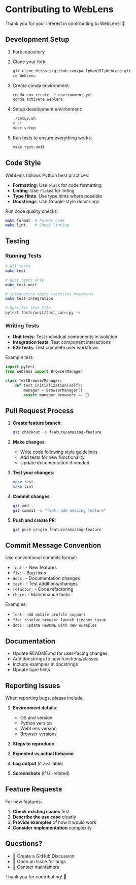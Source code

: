 # Contributing to WebLens

Thank you for your interest in contributing to WebLens! 🎉

## Development Setup

1. Fork repository
2. Clone your fork:
   ```bash
   git clone https://github.com/paulpham157/WebLens.git
   cd WebLens
   ```

3. Create conda environment:
   ```bash
   conda env create -f environment.yml
   conda activate weblens
   ```

4. Setup development environment:
   ```bash
   ./setup.sh
   # or
   make setup
   ```

5. Run tests to ensure everything works:
   ```bash
   make test-unit
   ```

## Code Style

WebLens follows Python best practices:

- **Formatting**: Use `black` for code formatting
- **Linting**: Use `flake8` for linting
- **Type Hints**: Use type hints where possible
- **Docstrings**: Use Google-style docstrings

Run code quality checks:
```bash
make format  # Format code
make lint    # Check linting
```

## Testing

### Running Tests

```bash
# All tests
make test

# Unit tests only
make test-unit

# Integration tests (requires browsers)
make test-integration

# Specific test file
pytest tests/unit/test_core.py -v
```

### Writing Tests

- **Unit tests**: Test individual components in isolation
- **Integration tests**: Test component interactions
- **E2E tests**: Test complete user workflows

Example test:
```python
import pytest
from weblens import BrowserManager

class TestBrowserManager:
    def test_initialization(self):
        manager = BrowserManager()
        assert manager.browsers == {}
```

## Pull Request Process

1. **Create feature branch**:
   ```bash
   git checkout -b feature/amazing-feature
   ```

2. **Make changes**:
   - Write code following style guidelines
   - Add tests for new functionality
   - Update documentation if needed

3. **Test your changes**:
   ```bash
   make test
   make lint
   ```

4. **Commit changes**:
   ```bash
   git add .
   git commit -m "feat: add amazing feature"
   ```

5. **Push and create PR**:
   ```bash
   git push origin feature/amazing-feature
   ```

## Commit Message Convention

Use conventional commits format:

- `feat:` - New features
- `fix:` - Bug fixes
- `docs:` - Documentation changes
- `test:` - Test additions/changes
- `refactor:` - Code refactoring
- `chore:` - Maintenance tasks

Examples:
- `feat: add mobile profile support`
- `fix: resolve browser launch timeout issue`
- `docs: update README with new examples`

## Documentation

- Update README.md for user-facing changes
- Add docstrings to new functions/classes
- Include examples in docstrings
- Update type hints

## Reporting Issues

When reporting bugs, please include:

1. **Environment details**:
   - OS and version
   - Python version
   - WebLens version
   - Browser versions

2. **Steps to reproduce**
3. **Expected vs actual behavior**
4. **Log output** (if available)
5. **Screenshots** (if UI-related)

## Feature Requests

For new features:

1. **Check existing issues** first
2. **Describe the use case** clearly
3. **Provide examples** of how it would work
4. **Consider implementation** complexity

## Questions?

- 💬 Create a GitHub Discussion
- 🐛 Open an Issue for bugs
- 📧 Contact maintainers

Thank you for contributing! 🚀
